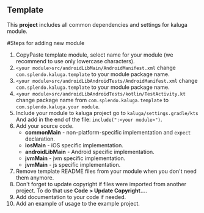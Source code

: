 ## Template 
This **project** includes all common dependencies and settings for kaluga module.

#Steps for adding new module
1. CopyPaste template module, select name for your module (we recommend to use only lowercase characters).
2. `<your module>src/androidLibMain/AndroidManifest.xml` change `com.splendo.kaluga.template` to your module package name.	
3. `<your module>src/androidLibAndroidTests/AndroidManifest.xml` change `com.splendo.kaluga.template` to your module package name.
4. `<your module>src/androidLibAndroidTests/kotlin/TestActivity.kt` change package name from `com.splendo.kaluga.template` to `com.splendo.kaluga.your module`.
5. Include your module to kaluga project
	go to `kaluga/settings.gradle/kts`
	And add in the end of the file:
	`include(":<your module>")`.
6. Add your source code.
    * <a name="commonMain-sources">**commonMain**</a> - non-platform-specific implementation and `expect` declaration.
    * <a name="iosMain-sources">**iosMain**</a> - iOS specific implementation.
    * <a name="androidLibMain-sources">**androidLibMain**</a> - Android specific implementation.
    * <a name="jvmMain-sources">**jvmMain**</a> - jvm specific implementation.
    * <a name="jsMain-sources">**jvmMain**</a> - js specific implementation.
7. Remove template README files from your module when you don't need them anymore.
8. Don't forget to update copyright if files were imported from another project. To do that use **Code > Update Copyright...**.
9. Add documentation to your code if needed.
10. Add an example of usage to the example project.
